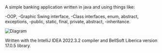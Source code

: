 A simple banking application written in java and using things like:

-OOP,
-Graphic Swing interface,
-Class interfaces, enum, abstract, exceptions,
-public, static, final, private, abstract,
-inheritance.


![Diagram](https://github.com/Shwalz/BankingSystemApp/assets/115568528/588de3ce-88f9-4858-a6c8-c15dffd6bb65)


Written with the IntelliJ IDEA 2022.3.2 compiler and BellSoft Liberica version 17.0.5 library.
